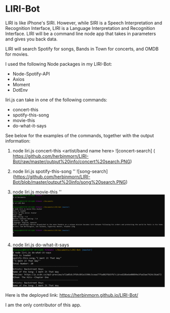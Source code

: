 # LIRI-Bot
LIRI is like iPhone's SIRI. However, while SIRI is a Speech Interpretation and Recognition Interface, LIRI is a Language Interpretation and Recognition Interface. LIRI will be a command line node app that takes in parameters and gives you back data.

LIRI will search Spotify for songs, Bands in Town for concerts, and OMDB for movies.

I used the following Node packages in my LIRI-Bot:
* Node-Spotify-API
* Axios
* Moment
* DotEnv

liri.js can take in one of the following commands:
* concert-this
* spotify-this-song
* movie-this
* do-what-it-says

See below for the examples of the commands, together with the output information:

1. node liri.js concert-this <artist/band name here>
![concert-search] ( https://github.com/herbinmorn/LIRI-Bot/raw/master/output%20info/concert%20search.PNG)


2. node liri.js spotify-this-song '<song name here>'
![song-search] (https://github.com/herbinmorn/LIRI-Bot/blob/master/output%20info/song%20search.PNG)


3. node liri.js movie-this '<movie name here>'
![movie-search](https://github.com/herbinmorn/LIRI-Bot/blob/master/output%20info/movie%20search.PNG)


4. node liri.js do-what-it-says
![do-what-it-says](https://github.com/herbinmorn/LIRI-Bot/blob/master/output%20info/doWhatItSay%20search.PNG)


Here is the deployed link: https://herbinmorn.github.io/LIRI-Bot/

I am the only contributor of this app.
